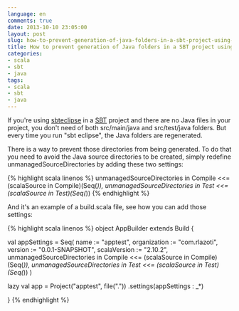 ```yaml
---
language: en
comments: true
date: 2013-10-10 23:05:00
layout: post
slug: how-to-prevent-generation-of-java-folders-in-a-sbt-project-using-sbteclipse
title: How to prevent generation of Java folders in a SBT project using sbteclipse
categories:
- scala
- sbt
- java
tags:
- scala
- sbt
- java
---
```

If you're using <a href="https://github.com/typesafehub/sbteclipse" target="_blank">sbteclipse</a> in a <a href="" target="_blank">SBT</a> project and there are no Java files in your project, you don't need of both src/main/java and src/test/java folders. But every time you run "sbt eclipse", the Java folders are regenerated.

There is a way to prevent those directories from being generated.
To do that you need to avoid the Java source directories to be created, simply redefine unmanagedSourceDirectories by adding these two settings:

{% highlight scala linenos %}
unmanagedSourceDirectories in Compile <<= (scalaSource in Compile)(Seq(_)),
unmanagedSourceDirectories in Test <<= (scalaSource in Test)(Seq(_))
{% endhighlight %}

And it's an example of a build.scala file, see how you can add those settings:

{% highlight scala linenos %}
object AppBuilder extends Build {

  val appSettings = Seq(
    name := "apptest",
    organization := "com.rlazoti",
    version := "0.0.1-SNAPSHOT",
    scalaVersion := "2.10.2",
    unmanagedSourceDirectories in Compile <<= (scalaSource in Compile)(Seq(_)),
    unmanagedSourceDirectories in Test <<= (scalaSource in Test)(Seq(_))
  )

  lazy val app = Project("apptest", file("."))
    .settings(appSettings : _*)

}
{% endhighlight %}
